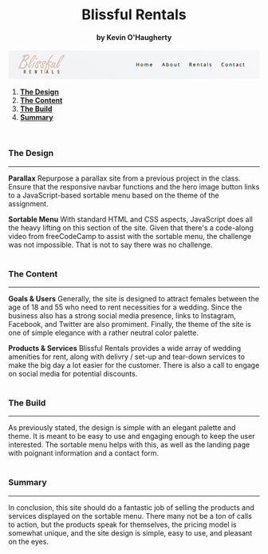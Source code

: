 <h1 align="center">Blissful Rentals</h1>
<h4 align="center">by Kevin O'Haugherty</h4>

![blissful rentals nav banner](/menu/images/readme-banner.png)
<br>

1. **[The Design](#the-design)**
1. **[The Content](#the-content)**
1. **[The Build](#the-build)**
1. **[Summary](#summary)**
<br>

### The Design
---
**Parallax**
Repurpose a parallax site from a previous project in the class. Ensure that the responsive navbar functions and the hero image button links to a JavaScript-based sortable menu based on the theme of the assignment.

**Sortable Menu**
With standard HTML and CSS aspects, JavaScript does all the heavy lifting on this section of the site. Given that there's a code-along video from freeCodeCamp to assist with the sortable menu, the challenge was not impossible. That is not to say there was no challenge. 
<br><br>

### The Content
---
**Goals & Users**
Generally, the site is designed to attract females between the age of 18 and 55 who need to rent necessities for a wedding. Since the business also has a strong social media presence, links to Instagram, Facebook, and Twitter are also promiment. Finally, the theme of the site is one of simple elegance with a rather neutral color palette. 

**Products & Services**
Blissful Rentals provides a wide array of wedding amenities for rent, along with delivry / set-up and tear-down services to make the big day a lot easier for the customer. There is also a call to engage on social media for potential discounts.
<br><br>

### The Build
---
As previously stated, the design is simple with an elegant palette and theme. It is meant to be easy to use and engaging enough to keep the user interested. The sortable menu helps with this, as well as the landing page with poignant information and a contact form.
<br><br>

### Summary
---
In conclusion, this site should do a fantastic job of selling the products and services displayed on the sortable menu. There many not be a ton of calls to action, but the products speak for themselves, the pricing model is somewhat unique, and the site design is simple, easy to use, and pleasant on the eyes.
<br><br>

